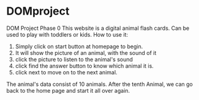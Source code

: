 # DOMproject
DOM Project Phase 0
This website is a digital animal flash cards. Can be used to play with toddlers or kids. How to use it:

1. Simply click on start button at homepage to begin. 
2. It will show the picture of an animal, with the sound of it
3. click the picture to listen to the animal's sound
4. click find the answer button to know which animal it is.
5. click next to move on to the next animal.

The animal's data consist of 10 animals. After the tenth Animal, we can go back to the home page and start it all over again.
